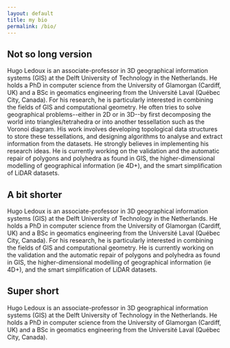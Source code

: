 ```yaml
---
layout: default
title: my bio
permalink: /bio/
---
```


## Not so long version

Hugo Ledoux is an associate-professor in 3D geographical information systems (GIS) at the Delft University of Technology in the Netherlands. He holds a PhD in computer science from the University of Glamorgan (Cardiff, UK) and a BSc in geomatics engineering from the Université Laval (Québec City, Canada). For his research, he is particularly interested in combining the fields of GIS and computational geometry. He often tries to solve geographical problems--either in 2D or in 3D--by first decomposing the world into triangles/tetrahedra or into another tessellation such as the Voronoi diagram. His work involves developing topological data structures to store these tessellations, and designing algorithms to analyse and extract information from the datasets. He strongly believes in implementing his research ideas. He is currently working on the validation and the automatic repair of polygons and polyhedra as found in GIS, the higher-dimensional modelling of geographical information (ie 4D+), and the smart simplification of LiDAR datasets.

## A bit shorter

Hugo Ledoux is an associate-professor in 3D geographical information systems (GIS) at the Delft University of Technology in the Netherlands. He holds a PhD in computer science from the University of Glamorgan (Cardiff, UK) and a BSc in geomatics engineering from the Université Laval (Québec City, Canada). For his research, he is particularly interested in combining the fields of GIS and computational geometry. He is currently working on the validation and the automatic repair of polygons and polyhedra as found in GIS, the higher-dimensional modelling of geographical information (ie 4D+), and the smart simplification of LiDAR datasets.

## Super short

Hugo Ledoux is an associate-professor in 3D geographical information systems (GIS) at the Delft University of Technology in the Netherlands. He holds a PhD in computer science from the University of Glamorgan (Cardiff, UK) and a BSc in geomatics engineering from the Université Laval (Québec City, Canada).